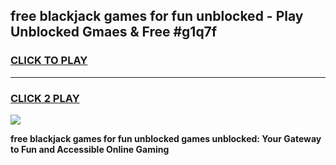 
## free blackjack games for fun unblocked - Play Unblocked Gmaes & Free #g1q7f
<h3>
<a href="https://news.freeplayer.one?title=free_blackjack_games_for_fun_unblocked&ref=03M">CLICK TO PLAY</a></h3>
<hr>

<h3>
<a href="https://news.freeplayer.one?title=free_blackjack_games_for_fun_unblocked&ref=03M">CLICK 2 PLAY</a>
  
</h3>

<a href="https://news.freeplayer.one?title=free_blackjack_games_for_fun_unblocked&ref=03M"><img src="https://clearcache.store/games.png"></a>


**free blackjack games for fun unblocked games unblocked: Your Gateway to Fun and Accessible Online Gaming**
